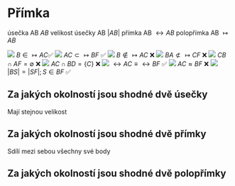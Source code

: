 # Přímka
úsečka AB $AB$
velikost úsečky AB $|AB|$
přímka AB $\leftrightarrow AB$
polopřímka AB $\mapsto AB$

![](Pasted%20image%2020230426111615.png)
$B\in\mapsto AC$✅
![](Pasted%20image%2020230426111635.png)
$AC\subset\mapsto BF$ ✅
![](Pasted%20image%2020230426111715.png)
$B\not\in\mapsto AC$ ❌
![](Pasted%20image%2020230426111746.png)
$BA\not\subset\mapsto CF$ ❌
![](Pasted%20image%2020230426111821.png)
$CB\cap AF=\emptyset$ ❌
![](Pasted%20image%2020230426112004.png)
$AC\cap BD=\{C\}$ ❌
![](Pasted%20image%2020230426112218.png)
$\leftrightarrow AC\equiv\leftrightarrow BF$ ✅
![](Pasted%20image%2020230426112637.png)
$AC\approx BF$ ❌
![](Pasted%20image%2020230426112709.png)
$|BS|=|SF|;S\in BF$ ✅

## Za jakých okolností jsou shodné dvě úsečky
Mají stejnou velikost
## Za jakých okolností jsou shodné dvě přímky
Sdílí mezi sebou všechny své body
## Za jakých okolností jsou shodné dvě polopřímky

